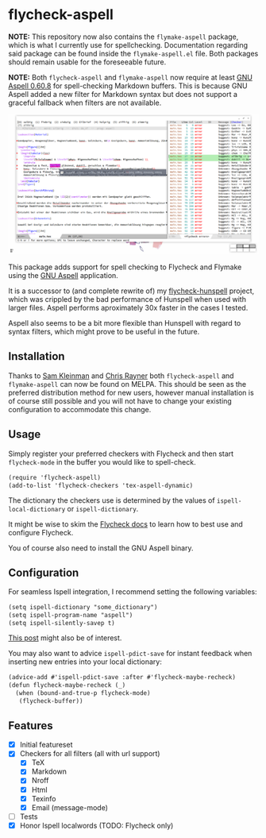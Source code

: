 # flycheck-aspell

**NOTE:** This repository now also contains the `flymake-aspell` package, which is what I currently use for spellchecking.
Documentation regarding said package can be found inside the `flymake-aspell.el` file.
Both packages should remain usable for the foreseeable future.

**NOTE:** Both `flycheck-aspell` and `flymake-aspell` now require at least [GNU Aspell 0.60.8](http://aspell.net/man-html/ChangeLog.html) for spell-checking Markdown buffers.
This is because GNU Aspell added a new filter for Markdown syntax but does not support a graceful fallback when filters are not available.

![flycheck-aspell in action](screenshot.png)

This package adds support for spell checking to Flycheck and Flymake using the [GNU Aspell](http://aspell.net) application.

It is a successor to (and complete rewrite of) my [flycheck-hunspell](https://github.com/leotaku/flycheck-hunspell) project, which was crippled by the bad performance of Hunspell when used with larger files. Aspell performs aproximately 30x faster in the cases I tested.

Aspell also seems to be a bit more flexible than Hunspell with regard to syntax filters, which might prove to be useful in the future.

## Installation

Thanks to [Sam Kleinman](https://github.com/tychoish) and [Chris Rayner](https://github.com/riscy) both `flycheck-aspell` and `flymake-aspell` can now be found on MELPA.
This should be seen as the preferred distribution method for new users, however manual installation is of course still possible and you will not have to change your existing configuration to accommodate this change.

## Usage

Simply register your preferred checkers with Flycheck and then start `flycheck-mode` in the buffer you would like to spell-check.

```emacs-lisp
(require 'flycheck-aspell)
(add-to-list 'flycheck-checkers 'tex-aspell-dynamic)
```

The dictionary the checkers use is determined by the values of `ispell-local-dictionary` or `ispell-dictionary`.

It might be wise to skim the [Flycheck docs](https://www.flycheck.org/en/latest/) to learn how to best use and configure Flycheck.

You of course also need to install the GNU Aspell binary.

## Configuration

For seamless Ispell integration, I recommend setting the following variables:

```emacs-lisp
(setq ispell-dictionary "some_dictionary")
(setq ispell-program-name "aspell")
(setq ispell-silently-savep t)
```

[This post](https://blog.binchen.org/posts/what-s-the-best-spell-check-set-up-in-emacs.html) might also be of interest.

You may also want to advice `ispell-pdict-save` for instant feedback when inserting new entries into your local dictionary:

```emacs-lisp
(advice-add #'ispell-pdict-save :after #'flycheck-maybe-recheck)
(defun flycheck-maybe-recheck (_)
  (when (bound-and-true-p flycheck-mode)
   (flycheck-buffer))
```

## Features

- [X] Initial featureset
- [X] Checkers for all filters (all with url support)
  - [X] TeX
  - [X] Markdown
  - [X] Nroff
  - [X] Html
  - [X] Texinfo
  - [X] Email (message-mode)
- [ ] Tests
- [X] Honor Ispell localwords (TODO: Flycheck only)
